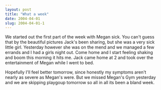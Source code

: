 ```yaml
---
layout: post
title: "What a week"
date: 2004-04-01
slug: 2004-04-01-1
---
```


We started out the first part of the week with Megan sick.  You can&apos;t guess that by the beautiful pictures Jack&apos;s been sharing, but she was a very sick little girl.  Yesterday however she was on the mend and we managed a few errands and I had a girls night out.  Come home and I start feeling shaking and boom this morning it hits me.  Jack came home at 2 and took over the entertainment of Megan while I went to  bed.  

Hopefully I&apos;ll feel better tomorrow, since honestly my symptoms aren&apos;t nearly as severe as Megan&apos;s were.  But we missed Megan&apos;s Gym yesterday and we are skipping playgoup tomorrow so all in all its been a bland week.
